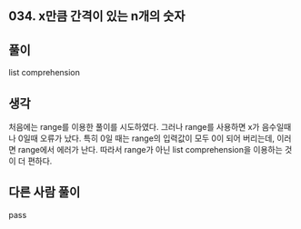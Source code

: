 ## 034. x만큼 간격이 있는 n개의 숫자

## 풀이

list comprehension

## 생각

처음에는 range를 이용한 풀이를 시도하였다.
그러나 range를 사용하면 x가 음수일때나 0일때 오류가 났다.
특히 0일 때는 range의 입력값이 모두 0이 되어 버리는데, 이러면 range에서 에러가 난다.
따라서 range가 아닌 list comprehension을 이용하는 것이 더 편하다.

## 다른 사람 풀이

pass